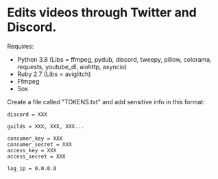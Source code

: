 # Edits videos through Twitter and Discord.

Requires:
 - Python 3.8 (Libs = ffmpeg, pydub, discord, tweepy, pillow, colorama, requests, youtube_dl, aiohttp, asyncio)
 - Ruby 2.7 (Libs = aviglitch)
 - Ffmpeg
 - Sox

Create a file called "TOKENS.txt" and add sensitive info in this format:
```
discord = XXX

guilds = XXX, XXX, XXX...

consumer_key = XXX
consumer_secret = XXX
access_key = XXX
access_secret = XXX

log_ip = 0.0.0.0
```
